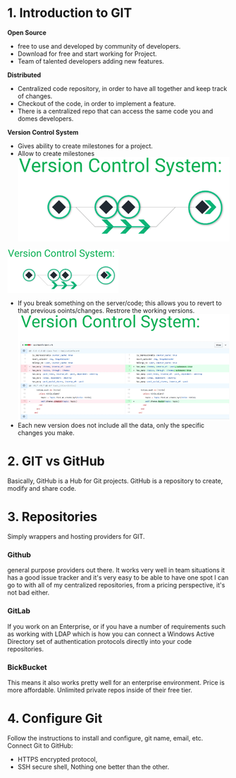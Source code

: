 # 1. Introduction to GIT

**Open Source**
-	free to use and developed by community of developers. 
-	Download for free and start working for Project. 
-	Team of talented developers adding new features.

**Distributed**
-	Centralized code repository, in order to have all together and keep track of changes.
-	Checkout of the code, in order to implement a feature. 
-	There is a centralized repo that can access the same code you and domes developers.

**Version Control System**
-	Gives ability to create milestones for a project.
-	Allow to create milestones
![01_version_control_system.png](./images/01_version_control_system.png)
<img src=./images/01_version_control_system.png height="50%" width="50%" align="center">

-	If you break something on the server/code; this allows you to revert to that previous ooints/changes. Restrore the working versions.
![02_version_control_system.png](./images/02_version_control_system.png)
-	Each new version does not include all the data, only the specific changes you make.

# 2. GIT vs GitHub
Basically, GitHub is a Hub for Git projects.
GitHub is a repository to create, modify and share code.

# 3. Repositories
Simply wrappers and hosting providers for GIT. 
### Github
general purpose providers out there. It works very well in team situations it has a good issue tracker and it's very easy to be able to have one spot I can go to with all of my centralized repositories, from a pricing perspective, it's not bad either.
### GitLab
If you work on an Enterprise, or if you have a number of requirements such as working with LDAP which is how you can connect a Windows Active Directory set of authentication protocols directly into your code repositories. 
### BickBucket
This means it also works pretty well for an enterprise environment. Price is more affordable. Unlimited private repos inside of their free tier.

# 4. Configure Git
Follow the instructions to install and configure, git name, email, etc.
Connect Git to GitHub:
-	HTTPS encrypted protocol, 
-	SSH secure shell, 
Nothing one better than the other.
